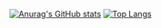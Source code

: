 [![Anurag's GitHub stats](https://github-readme-stats.vercel.app/api?username=YSW2)](https://github.com/YSW2/github-readme-stats)
[![Top Langs](https://github-readme-stats.vercel.app/api/top-langs/?username=YSW2)](https://github.com/YSW2/github-readme-stats)
